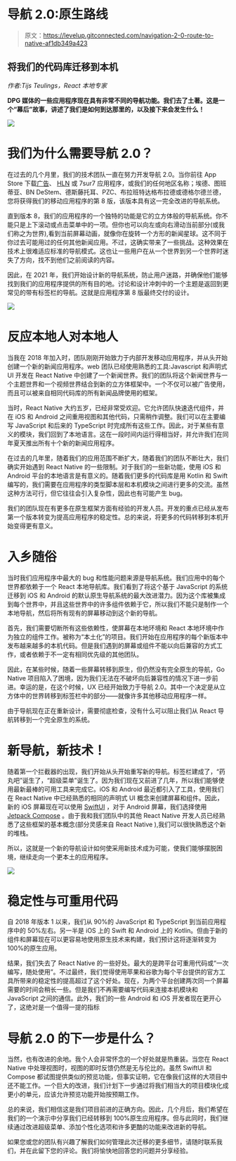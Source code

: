 # 导航 2.0:原生路线

> 原文：<https://levelup.gitconnected.com/navigation-2-0-route-to-native-af1db349a423>

## 将我们的代码库迁移到本机

*作者:Tijs Teulings，React 本地专家*

**DPG 媒体的一些应用程序现在具有非常不同的导航功能。我们去了土著。这是一个“幕后”故事，讲述了我们是如何到达那里的，以及接下来会发生什么！**

![](img/998b63c10cb58c7ebb997a31e8cadc96.png)

# 我们为什么需要导航 2.0？

在过去的几个月里，我们的技术团队一直在努力开发导航 2.0。当你前往 App Store 下载[广告](https://apps.apple.com/nl/app/ad-nieuws-sport-regio/id411536869)、 [HLN](https://apps.apple.com/be/app/hln/id403025567?l=nl) 或 7sur7 应用程序，或我们的任何地区名称；埃德、图班蒂亚、BN DeStem、德斯藤托耳、PZC、布拉班特达格布拉德或德格尔德兰德，您将获得我们的移动应用程序的第 8 版，该版本具有这一完全改进的导航系统。

直到版本 8，我们的应用程序的一个独特的功能是它的立方体般的导航系统。你不能只是上下滚动或点击菜单中的一项。但你也可以向左或向右滑动当前部分(或我们称之为世界),看到当前屏幕动画，就像你在旋转一个方形的新闻星球。这不同于你过去可能用过的任何其他新闻应用。不过，这确实带来了一些挑战。这种效果在技术上很难适应标准的导航模式。这也让一些用户在从一个世界到另一个世界时迷失了方向，找不到他们之前阅读的内容。

因此，在 2021 年，我们开始设计新的导航系统，防止用户迷路，并确保他们能够找到我们的应用程序提供的所有目的地。讨论和设计冲刺中的一个主题是返回到更常见的带有标签栏的导航。这就是应用程序第 8 版最终交付的设计。

![](img/c681bcbcd89b4b709bec59dbbea0f548.png)

# 反应本地人对本地人

当我在 2018 年加入时，团队刚刚开始致力于内部开发移动应用程序，并从头开始创建一个新的新闻应用程序。web 团队已经使用熟悉的工具:Javascript 和声明式 UI 开发在 React Native 中创建了一个新闻世界。我们的团队将这个新闻世界与一个主题世界和一个视频世界结合到新的立方体框架中。一个不仅可以被广告使用，而且可以被来自相同代码库的所有新闻品牌使用的框架。

当时，React Native 大约五岁，已经非常受欢迎。它允许团队快速迭代组件，并在 iOS 和 Android 之间重用视图和其他代码，只需稍作调整。我们可以在主要编写 JavaScript 和后来的 TypeScript 时完成所有这些工作。因此，对于某些有意义的模块，我们回到了本地语言。这在一段时间内运行得相当好，并允许我们在同年夏天推出所有十个新的新闻应用程序。

在过去的几年里，随着我们的应用范围不断扩大，随着我们的团队不断壮大，我们确实开始遇到 React Native 的一些限制。对于我们的一些新功能，使用 iOS 和 Android 平台的本地语言是有意义的。随着我们更多的代码库是用 Kotlin 和 Swift 编写的，我们需要在应用程序的类型脚本层和本机模块之间进行更多的交流。虽然这种方法可行，但它往往会引入复杂性，因此也有可能产生 bug。

我们的团队现在有更多在原生框架方面有经验的开发人员。开发的重点已经从发布第一个版本转变为提高应用程序的稳定性。总的来说，将更多的代码转移到本机开始变得更有意义。

# 入乡随俗

当时我们应用程序中最大的 bug 和性能问题来源是导航系统。我们应用中的每个世界都依赖于一个 React 本地导航库。我们看到了将这个基于 JavaScript 的系统迁移到 iOS 和 Android 的默认原生导航系统的最大改进潜力。因为这个库被集成到每个世界中，并且这些世界中的许多组件依赖于它，所以我们不能只是制作一个本地导航，然后将所有现有的屏幕移动到这个新的导航。

首先，我们需要切断所有这些依赖性，使屏幕在本地环境和 React 本地环境中作为独立的组件工作。被称为“本土化”的项目。我们开始在应用程序的每个新版本中发布越来越多的本机代码。但是我们遇到的屏幕或组件不能以向后兼容的方式工作，或者依赖于不一定有相同优先级的其他团队。

因此，在某些时候，随着一些屏幕转移到原生，但仍然没有完全原生的导航，Go Native 项目陷入了困境，因为我们无法在不破坏向后兼容性的情况下进一步前进。幸运的是，在这个时候，UX 已经开始致力于导航 2.0。其中一个决定是从立方体中的世界转移到标签栏中的部分——就像许多其他移动应用程序一样。

由于导航现在正在重新设计，需要彻底检查，没有什么可以阻止我们从 React 导航转移到一个完全原生的系统。

# 新导航，新技术！

随着第一个拦截器的出现，我们开始从头开始重写新的导航。标签栏建成了，“药丸吧”诞生了，“超级菜单”诞生了。因为我们现在又前进了几年，所以我们能够使用最新最棒的可用工具来完成它。iOS 和 Android 最近都引入了工具，使用我们在 React Native 中已经熟悉的相同的声明式 UI 概念来创建屏幕和组件。因此，新的 iOS 屏幕现在可以使用 [SwiftUI](https://developer.apple.com/xcode/swiftui/) ，对于 Android 屏幕，我们选择使用 [Jetpack Compose](https://developer.android.com/jetpack/compose) 。由于我和我们团队中的其他 React Native 开发人员已经熟悉了这些框架的基本概念(部分灵感来自 React Native ),我们可以很快熟悉这个新的堆栈。

所以，这就是一个新的导航设计如何使采用新技术成为可能，使我们能够摆脱困境，继续走向一个更本土的应用程序。

![](img/a1c83068d4fd1f925b7058333fd027e8.png)

# 稳定性与可重用代码

自 2018 年版本 1 以来，我们从 90%的 JavaScript 和 TypeScript 到当前应用程序中的 50%左右。另一半是 iOS 上的 Swift 和 Android 上的 Kotlin。但由于新的组件和屏幕现在可以更容易地使用原生技术来构建，我们预计这将逐渐转变为 100%的原生应用。

结果，我们失去了 React Native 的一些好处。最大的是跨平台可重用代码或“一次编写，随处使用”。不过最终，我们觉得使用苹果和谷歌为每个平台提供的官方工具所带来的稳定性的提高超过了这个好处。现在，为两个平台创建两次同一个屏幕需要的时间会稍长一些。但是我们不再需要编写代码来连接本机模块和 JavaScript 之间的通信。此外，我们的一些 Android 和 iOS 开发者现在更开心了，这绝对是一个值得一提的指标

# 导航 2.0 的下一步是什么？

当然，也有改进的余地。我个人会非常怀念的一个好处就是热重装。当您在 React Native 中处理视图时，视图的即时反馈仍然是无与伦比的。虽然 SwiftUI 和 Compose 都试图提供类似的预览功能，但事实证明，它在像我们这样的大项目中还不能工作。一个巨大的改进，我们计划下一步通过将我们相当大的项目模块化成更小的单元，应该允许预览功能开始按预期工作。

总的来说，我们相信这是我们项目前进的正确方向。因此，几个月后，我们希望在我们的一个演示中分享我们已经转移到 100%原生应用程序。但与此同时，我们继续通过改进超级菜单、添加个性化选项和许多更酷的功能来改进新的导航。

如果您或您的团队有兴趣了解我们如何管理此次迁移的更多细节，请随时联系我们，并在此留下您的评论。我们将愉快地回答您的问题并分享经验。